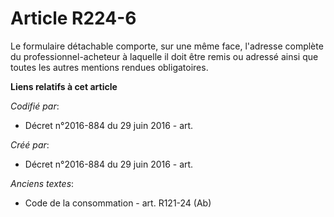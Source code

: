 # Article R224-6

Le formulaire détachable comporte, sur une même face, l'adresse complète du professionnel-acheteur à laquelle il doit être
remis ou adressé ainsi que toutes les autres mentions rendues obligatoires.

**Liens relatifs à cet article**

_Codifié par_:

  - Décret n°2016-884 du 29 juin 2016 - art.

_Créé par_:

  - Décret n°2016-884 du 29 juin 2016 - art.

_Anciens textes_:

  - Code de la consommation - art. R121-24 (Ab)
